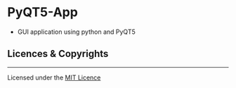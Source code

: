 # PyQT5-App

- GUI application using python and PyQT5

## Licences & Copyrights
---
Licensed under the [MIT Licence](LICENSE)

